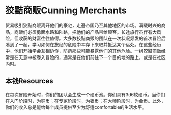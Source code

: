# 狡黠商贩Cunning Merchants

贸易吸引狡黠商贩离开他们的豪宅，走遍帝国乃至其他地区的市场。满载时兴的商品，商贩们必须勇面水路和陆路，把他们的产品带给顾客。长途旅行虽伴有大风险，但收获的财富往往值得。大多数狡黠商贩的团队在一次状况频发的首次冒险后凑到了一起，学习如何在旅经的危险中幸存下来取并抵达某个远处。在这些经历中，他们开始学会互相协作，防范那些可能暴露他们的其他危险。一组狡黠商贩经常是在无意中被卷入冒险的，通常是在他们前往下一个目的地的路上，或是在社区内时。

## 本钱Resources

在每次冒险开始时，你们的团队会生成一个硬币池。你们具有3d6枚硬币。当你们在入门阶段时，为铜币；在专家阶段时，为银币；在大师阶段时，为金币。此外，你们的收入总是能给每个成员提供至少为舒适comfortable的生活水平。
